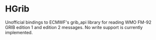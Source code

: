 # HGrib

Unofficial bindings to ECMWF's grib_api library for reading WMO FM-92
GRIB edition 1 and edition 2 messages.  No write support is currently
implemented.
